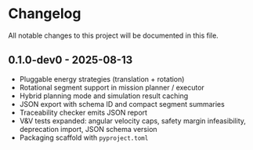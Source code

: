 # Changelog

All notable changes to this project will be documented in this file.

## 0.1.0-dev0 - 2025-08-13
- Pluggable energy strategies (translation + rotation)
- Rotational segment support in mission planner / executor
- Hybrid planning mode and simulation result caching
- JSON export with schema ID and compact segment summaries
- Traceability checker emits JSON report
- V&V tests expanded: angular velocity caps, safety margin infeasibility, deprecation import, JSON schema version
- Packaging scaffold with `pyproject.toml`
